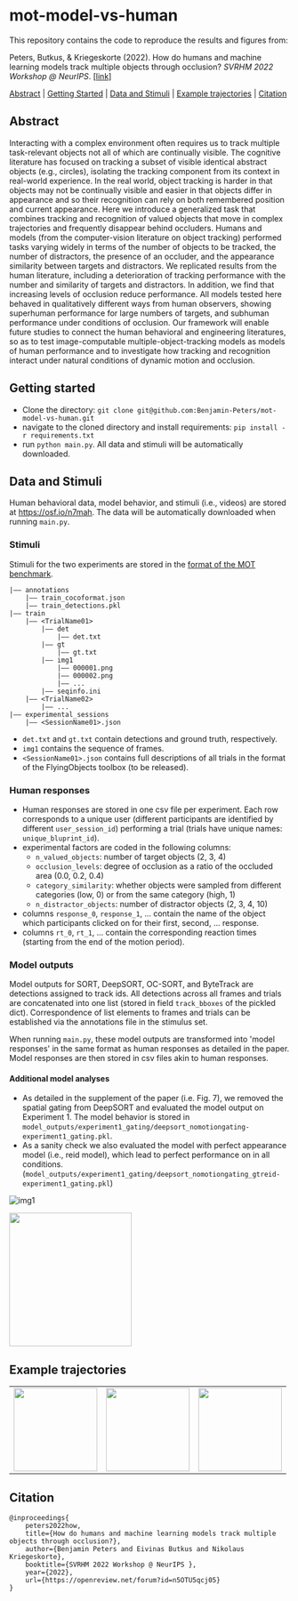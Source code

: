 
# mot-model-vs-human

This repository contains the code to reproduce the results and figures from:

Peters, Butkus, & Kriegeskorte (2022). How do humans and machine learning models track multiple objects through occlusion? *SVRHM 2022 Workshop @ NeurIPS*. [[link]](https://openreview.net/pdf?id=n5OTU5qcj05)


[Abstract](#abstract) | [Getting Started](#getting-started) | [Data and Stimuli](#data-and-stimuli) | [Example trajectories](#example-trajectories) | [Citation](#citation)


## Abstract

Interacting with a complex environment often requires us to track multiple task-relevant objects not all of which are continually visible. The cognitive literature has focused on tracking a subset of visible identical abstract objects (e.g., circles), isolating the tracking component from its context in real-world experience. In the real world, object tracking is harder in that objects may not be continually visible and easier in that objects differ in appearance and so their recognition can rely on both remembered position and current appearance. Here we introduce a generalized task that combines tracking and recognition of valued objects that move in complex trajectories and frequently disappear behind occluders. Humans and models (from the computer-vision literature on object tracking) performed tasks varying widely in terms of the number of objects to be tracked, the number of distractors, the presence of an occluder, and the appearance similarity between targets and distractors. We replicated results from the human literature, including a deterioration of tracking performance with the number and similarity of targets and distractors. In addition, we find that increasing levels of occlusion reduce performance. All models tested here behaved in qualitatively different ways from human observers, showing superhuman performance for large numbers of targets, and subhuman performance under conditions of occlusion. Our framework will enable future studies to connect the human behavioral and engineering literatures, so as to test image-computable multiple-object-tracking models as models of human performance and to investigate how tracking and recognition interact under natural conditions of dynamic motion and occlusion. 

## Getting started

- Clone the directory: `git clone git@github.com:Benjamin-Peters/mot-model-vs-human.git` 
- navigate to the cloned directory and install requirements: `pip install -r requirements.txt`
- run `python main.py`. All data and stimuli will be automatically downloaded.

## Data and Stimuli

Human behavioral data, model behavior, and stimuli (i.e., videos) are stored at https://osf.io/n7mah. The data will be automatically downloaded when running `main.py`.


### Stimuli
Stimuli for the two experiments are stored in the [format of the MOT benchmark](https://github.com/JonathonLuiten/TrackEval/blob/master/docs/MOTChallenge-Official/Readme.md).

```
|—— annotations
    |—— train_cocoformat.json
    |—— train_detections.pkl
|—— train
    |—— <TrialName01>
        |—— det
            |—— det.txt
        |—— gt
            |—— gt.txt
        |—— img1
            |—— 000001.png
            |—— 000002.png
            |—— ...
        |—— seqinfo.ini
    |—— <TrialName02>
        |—— ...
|—— experimental_sessions
    |—— <SessionName01>.json
```
- `det.txt` and `gt.txt` contain detections and ground truth, respectively.
- `img1` contains the sequence of frames.
- `<SessionName01>.json` contains full descriptions of all trials in the format of the FlyingObjects toolbox (to be released).

### Human responses
- Human responses are stored in one csv file per experiment. Each row corresponds to a unique user (different participants are identified by different `user_session_id`) performing a trial (trials have unique names: `unique_bluprint_id`). 
- experimental factors are coded in the following columns:
    - `n_valued_objects`: number of target objects (2, 3, 4) 
    - `occlusion_levels`: degree of occlusion as a ratio of the occluded area (0.0, 0.2, 0.4) 
    - `category_similarity`: whether objects were sampled from different categories (low, 0) or from the same category (high, 1)
    - `n_distractor_objects`: number of distractor objects (2, 3, 4, 10)
- columns `response_0`, `response_1`, ... contain the name of the object which participants clicked on for their first, second, ... response.
- columns `rt_0`, `rt_1`, ... contain the corresponding reaction times (starting from the end of the motion period).

### Model outputs

Model outputs for SORT, DeepSORT, OC-SORT, and ByteTrack are detections assigned to track ids. All detections across all frames and trials are concatenated into one list (stored in field `track_bboxes` of the pickled dict). Correspondence of list elements to frames and trials can be established via the annotations file in the stimulus set.

When running `main.py`, these model outputs are transformed into 'model responses' in the same format as human responses as detailed in the paper. Model responses are then stored in csv files akin to human responses.

#### Additional model analyses

- As detailed in the supplement of the paper (i.e. Fig. 7), we removed the spatial gating from DeepSORT and evaluated the model output on Experiment 1. The model behavior is stored in `model_outputs/experiment1_gating/deepsort_nomotiongating-experiment1_gating.pkl`. 
- As a sanity check we also evaluated the model with perfect appearance model (i.e., reid model), which lead to perfect performance on in all conditions. (`model_outputs/experiment1_gating/deepsort_nomotiongating_gtreid-experiment1_gating.pkl`)

![img1](https://github.com/Benjamin-Peters/mot-model-vs-human/blob/main/img/1.gif?raw=True)

<p>
    <img src="../main/img/1.gif?raw=true" width="220" height="240" />
</p>

## Example trajectories


<table border="0" cellspacing="0" cellpadding="0"  style="border-collapse: collapse; border: none;">
 <tr  style="border: none;">
    <td  style="border: none;"><img  width="150" height="150" src="img/1.gif"></td> 
    <td  style="border: none;"><img  width="150" height="150" src="https://github.com/Benjamin-Peters/mot-model-vs-human/blob/main/img/2.gif"></td>
    <td  style="border: none;"><img  width="150" height="150" src="https://github.com/Benjamin-Peters/mot-model-vs-human/blob/main/img/3.gif"></td>
 </tr >
</table>

## Citation

```
@inproceedings{
    peters2022how,
    title={How do humans and machine learning models track multiple objects through occlusion?},
    author={Benjamin Peters and Eivinas Butkus and Nikolaus Kriegeskorte},
    booktitle={SVRHM 2022 Workshop @ NeurIPS },
    year={2022},
    url={https://openreview.net/forum?id=n5OTU5qcj05}
}
```
